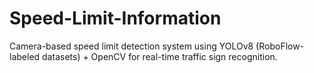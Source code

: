 # Speed-Limit-Information
 Camera-based speed limit detection system using YOLOv8 (RoboFlow-labeled datasets) + OpenCV for real-time traffic sign recognition.
